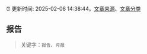 :alarm_clock: 更新时间: 2025-02-06 14:38:44。[文章来源](/README.md)、[文章分类](/TAGS.md)

## 报告


> 关键字：`报告`、`月报`



